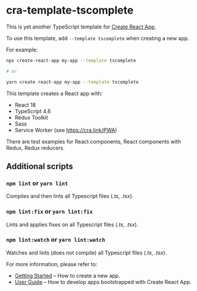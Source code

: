 # cra-template-tscomplete

This is yet another TypeScript template for [Create React App](https://github.com/facebook/create-react-app).

To use this template, add `--template tscomplete` when creating a new app.

For example:

```sh
npx create-react-app my-app --template tscomplete

# or

yarn create react-app my-app --template tscomplete
```

This template creates a React app with:

* React 18
* TypeScript 4.6
* Redux Toolkit
* Sass
* Service Worker (see https://cra.link/PWA)

There are test examples for React components, React components with Redux, Redux reducers.

## Additional scripts

### `npm lint` or `yarn lint`

Compiles and then lints all Typescript files (_.ts_, _.tsx_).

### `npm lint:fix` or `yarn lint:fix`

Lints and applies fixes on all Typescript files (_.ts_, _.tsx_).

### `npm lint:watch` or `yarn lint:watch`

Watches and lints (does not compile) all Typescript files (_.ts_, _.tsx_).

For more information, please refer to:

- [Getting Started](https://create-react-app.dev/docs/getting-started) – How to create a new app.
- [User Guide](https://create-react-app.dev) – How to develop apps bootstrapped with Create React App.

